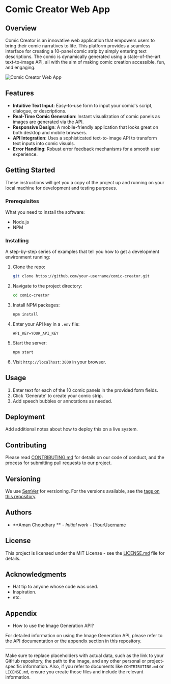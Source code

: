 # Comic Creator Web App

## Overview

Comic Creator is an innovative web application that empowers users to bring their comic narratives to life. This platform provides a seamless interface for creating a 10-panel comic strip by simply entering text descriptions. The comic is dynamically generated using a state-of-the-art text-to-image API, all with the aim of making comic creation accessible, fun, and engaging.

![Comic Creator Web App](/path/to/image-in-your-repository)

## Features

- **Intuitive Text Input**: Easy-to-use form to input your comic's script, dialogue, or descriptions.
- **Real-Time Comic Generation**: Instant visualization of comic panels as images are generated via the API.
- **Responsive Design**: A mobile-friendly application that looks great on both desktop and mobile browsers.
- **API Integration**: Uses a sophisticated text-to-image API to transform text inputs into comic visuals.
- **Error Handling**: Robust error feedback mechanisms for a smooth user experience.

## Getting Started

These instructions will get you a copy of the project up and running on your local machine for development and testing purposes.

### Prerequisites

What you need to install the software:

- Node.js
- NPM

### Installing

A step-by-step series of examples that tell you how to get a development environment running:

1. Clone the repo:
   ```sh
   git clone https://github.com/your-username/comic-creator.git
   ```

2. Navigate to the project directory:
   ```sh
   cd comic-creator
   ```

3. Install NPM packages:
   ```sh
   npm install
   ```

4. Enter your API key in a `.env` file:
   ```env
   API_KEY=YOUR_API_KEY
   ```

5. Start the server:
   ```sh
   npm start
   ```

6. Visit `http://localhost:3000` in your browser.

## Usage

1. Enter text for each of the 10 comic panels in the provided form fields.
2. Click 'Generate' to create your comic strip.
3. Add speech bubbles or annotations as needed.

## Deployment

Add additional notes about how to deploy this on a live system.

## Contributing

Please read [CONTRIBUTING.md](CONTRIBUTING.md) for details on our code of conduct, and the process for submitting pull requests to our project.

## Versioning

We use [SemVer](http://semver.org/) for versioning. For the versions available, see the [tags on this repository](https://github.com/your-username/comic-creator/tags).

## Authors

- **Aman Choudhary ** - *Initial work* - [[YourUsername](https://github.com/your-username](https://github.com/boomerang121/comic-creator_aman))

 
## License

This project is licensed under the MIT License - see the [LICENSE.md](LICENSE.md) file for details.

## Acknowledgments

- Hat tip to anyone whose code was used.
- Inspiration.
- etc.

## Appendix

- How to use the Image Generation API?

For detailed information on using the Image Generation API, please refer to the API documentation or the appendix section in this repository.

---

Make sure to replace placeholders with actual data, such as the link to your GitHub repository, the path to the image, and any other personal or project-specific information. Also, if you refer to documents like `CONTRIBUTING.md` or `LICENSE.md`, ensure you create those files and include the relevant information.

